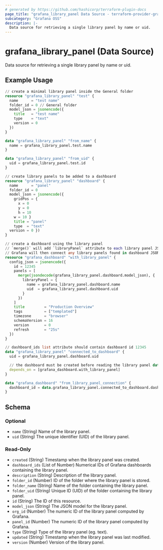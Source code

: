 ```yaml
---
# generated by https://github.com/hashicorp/terraform-plugin-docs
page_title: "grafana_library_panel Data Source - terraform-provider-grafana"
subcategory: "Grafana OSS"
description: |-
  Data source for retrieving a single library panel by name or uid.
---
```


# grafana_library_panel (Data Source)

Data source for retrieving a single library panel by name or uid.

## Example Usage

```terraform
// create a minimal library panel inside the General folder
resource "grafana_library_panel" "test" {
  name      = "test name"
  folder_id = 0 // General folder
  model_json = jsonencode({
    title   = "test name"
    type    = "text"
    version = 0
  })
}

data "grafana_library_panel" "from_name" {
  name = grafana_library_panel.test.name
}

data "grafana_library_panel" "from_uid" {
  uid = grafana_library_panel.test.id
}

// create library panels to be added to a dashboard
resource "grafana_library_panel" "dashboard" {
  name      = "panel"
  folder_id = 0
  model_json = jsonencode({
    gridPos = {
      x = 0
      y = 0
      h = 10
    w = 10 }
    title = "panel"
    type  = "text"
  version = 0 })
}

// create a dashboard using the library panel
// `merge()` will add `libraryPanel` attribute to each library panel JSON
// Grafana will then connect any library panels found in dashboard JSON
resource "grafana_dashboard" "with_library_panel" {
  config_json = jsonencode({
    id = 12345
    panels = [
      merge(jsondecode(grafana_library_panel.dashboard.model_json), {
        libraryPanel = {
          name = grafana_library_panel.dashboard.name
          uid  = grafana_library_panel.dashboard.uid
        }
      })
    ]
    title         = "Production Overview"
    tags          = ["templated"]
    timezone      = "browser"
    schemaVersion = 16
    version       = 0
    refresh       = "25s"
  })
}

// dashboard_ids list attribute should contain dashboard id 12345
data "grafana_library_panel" "connected_to_dashboard" {
  uid = grafana_library_panel.dashboard.uid

  // the dashboard must be created before reading the library panel data
  depends_on = [grafana_dashboard.with_library_panel]
}

data "grafana_dashboard" "from_library_panel_connection" {
  dashboard_id = data.grafana_library_panel.connected_to_dashboard.dashboard_ids[0]
}
```

<!-- schema generated by tfplugindocs -->
## Schema

### Optional

- `name` (String) Name of the library panel.
- `uid` (String) The unique identifier (UID) of the library panel.

### Read-Only

- `created` (String) Timestamp when the library panel was created.
- `dashboard_ids` (List of Number) Numerical IDs of Grafana dashboards containing the library panel.
- `description` (String) Description of the library panel.
- `folder_id` (Number) ID of the folder where the library panel is stored.
- `folder_name` (String) Name of the folder containing the library panel.
- `folder_uid` (String) Unique ID (UID) of the folder containing the library panel.
- `id` (String) The ID of this resource.
- `model_json` (String) The JSON model for the library panel.
- `org_id` (Number) The numeric ID of the library panel computed by Grafana.
- `panel_id` (Number) The numeric ID of the library panel computed by Grafana.
- `type` (String) Type of the library panel (eg. text).
- `updated` (String) Timestamp when the library panel was last modified.
- `version` (Number) Version of the library panel.


